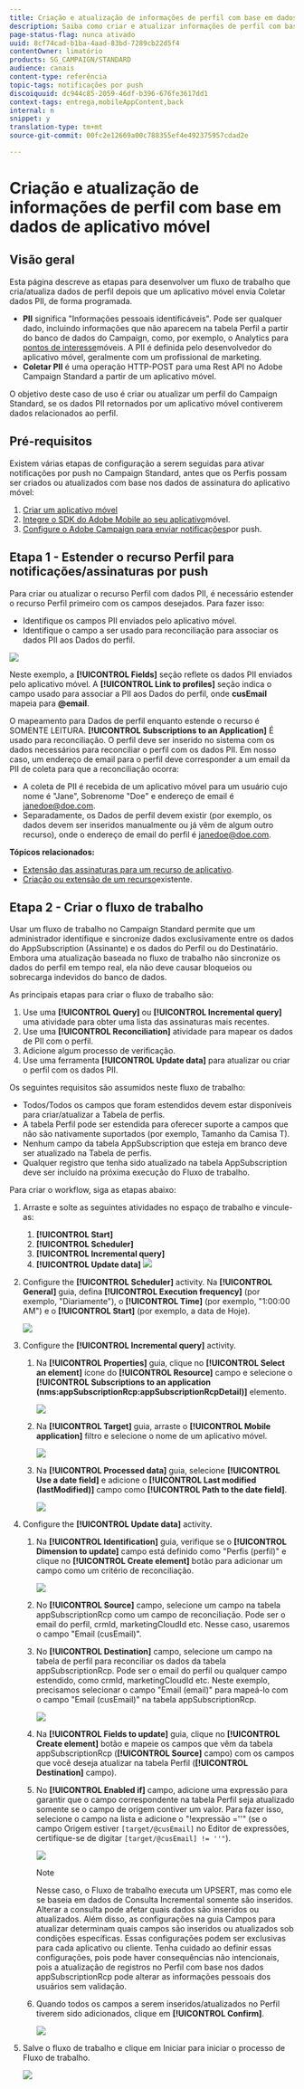 ```yaml
---
title: Criação e atualização de informações de perfil com base em dados de aplicativo móvel
description: Saiba como criar e atualizar informações de perfil com base nos dados do aplicativo móvel.
page-status-flag: nunca ativado
uuid: 8cf74cad-b1ba-4aad-83bd-7289cb22d5f4
contentOwner: limatório
products: SG_CAMPAIGN/STANDARD
audience: canais
content-type: referência
topic-tags: notificações por push
discoiquuid: dc944c85-2059-46df-b396-676fe3617dd1
context-tags: entrega,mobileAppContent,back
internal: n
snippet: y
translation-type: tm+mt
source-git-commit: 00fc2e12669a00c788355ef4e492375957cdad2e

---
```



# Criação e atualização de informações de perfil com base em dados de aplicativo móvel

## Visão geral

Esta página descreve as etapas para desenvolver um fluxo de trabalho que cria/atualiza dados de perfil depois que um aplicativo móvel envia Coletar dados PII, de forma programada.

* **PII** significa "Informações pessoais identificáveis". Pode ser qualquer dado, incluindo informações que não aparecem na tabela Perfil a partir do banco de dados do Campaign, como, por exemplo, o Analytics para [pontos de interesse](../../integrating/using/about-campaign-points-of-interest-data-integration.md)móveis. A PII é definida pelo desenvolvedor do aplicativo móvel, geralmente com um profissional de marketing.
* **Coletar PII** é uma operação HTTP-POST para uma Rest API no Adobe Campaign Standard a partir de um aplicativo móvel.

O objetivo deste caso de uso é criar ou atualizar um perfil do Campaign Standard, se os dados PII retornados por um aplicativo móvel contiverem dados relacionados ao perfil.

## Pré-requisitos

Existem várias etapas de configuração a serem seguidas para ativar notificações por push no Campaign Standard, antes que os Perfis possam ser criados ou atualizados com base nos dados de assinatura do aplicativo móvel:

1. [Criar um aplicativo móvel](../../administration/using/configuring-a-mobile-application.md)
1. [Integre o SDK do Adobe Mobile ao seu aplicativo](https://helpx.adobe.com/campaign/kb/integrate-mobile-sdk.html)móvel.
1. [Configure o Adobe Campaign para enviar notificações](https://helpx.adobe.com/campaign/kb/configuring-app-sdkv4.html)por push.

## Etapa 1 - Estender o recurso Perfil para notificações/assinaturas por push

Para criar ou atualizar o recurso Perfil com dados PII, é necessário estender o recurso Perfil primeiro com os campos desejados. Para fazer isso:

* Identifique os campos PII enviados pelo aplicativo móvel.
* Identifique o campo a ser usado para reconciliação para associar os dados PII aos Dados do perfil.

![](assets/update_profile1.png)

Neste exemplo, a **[!UICONTROL Fields]** seção reflete os dados PII enviados pelo aplicativo móvel. A **[!UICONTROL Link to profiles]** seção indica o campo usado para associar a PII aos Dados do perfil, onde **cusEmail** mapeia para **@email**.

O mapeamento para Dados de perfil enquanto estende o recurso é SOMENTE LEITURA. **[!UICONTROL Subscriptions to an Application]** É usado para reconciliação. O perfil deve ser inserido no sistema com os dados necessários para reconciliar o perfil com os dados PII. Em nosso caso, um endereço de email para o perfil deve corresponder a um email da PII de coleta para que a reconciliação ocorra:

* A coleta de PII é recebida de um aplicativo móvel para um usuário cujo nome é "Jane", Sobrenome "Doe" e endereço de email é janedoe@doe.com.
* Separadamente, os Dados de perfil devem existir (por exemplo, os dados devem ser inseridos manualmente ou já vêm de algum outro recurso), onde o endereço de email do perfil é janedoe@doe.com.

**Tópicos relacionados:**

* [Extensão das assinaturas para um recurso de aplicativo](../../developing/using/extending-the-subscriptions-to-an-application-resource.md).
* [Criação ou extensão de um recurso](../../developing/using/key-steps-to-add-a-resource.md)existente.

## Etapa 2 - Criar o fluxo de trabalho

Usar um fluxo de trabalho no Campaign Standard permite que um administrador identifique e sincronize dados exclusivamente entre os dados do AppSubscription (Assinante) e os dados do Perfil ou do Destinatário. Embora uma atualização baseada no fluxo de trabalho não sincronize os dados do perfil em tempo real, ela não deve causar bloqueios ou sobrecarga indevidos do banco de dados.

As principais etapas para criar o fluxo de trabalho são:

1. Use uma **[!UICONTROL Query]** ou **[!UICONTROL Incremental query]** uma atividade para obter uma lista das assinaturas mais recentes.
1. Use uma **[!UICONTROL Reconciliation]** atividade para mapear os dados de PII com o perfil.
1. Adicione algum processo de verificação.
1. Use uma ferramenta **[!UICONTROL Update data]** para atualizar ou criar o perfil com os dados PII.

Os seguintes requisitos são assumidos neste fluxo de trabalho:

* Todos/Todos os campos que foram estendidos devem estar disponíveis para criar/atualizar a Tabela de perfis.
* A tabela Perfil pode ser estendida para oferecer suporte a campos que não são nativamente suportados (por exemplo, Tamanho da Camisa T).
* Nenhum campo da tabela AppSubscription que esteja em branco deve ser atualizado na Tabela de perfis.
* Qualquer registro que tenha sido atualizado na tabela AppSubscription deve ser incluído na próxima execução do Fluxo de trabalho.

Para criar o workflow, siga as etapas abaixo:

1. Arraste e solte as seguintes atividades no espaço de trabalho e vincule-as:
   1. **[!UICONTROL Start]**
   1. **[!UICONTROL Scheduler]**
   1. **[!UICONTROL Incremental query]**
   1. **[!UICONTROL Update data]**
   ![](assets/update_profile0.png)

1. Configure the **[!UICONTROL Scheduler]** activity. Na **[!UICONTROL General]** guia, defina **[!UICONTROL Execution frequency]** (por exemplo, "Diariamente"), o **[!UICONTROL Time]** (por exemplo, "1:00:00 AM") e o **[!UICONTROL Start]** (por exemplo, a data de Hoje).

   ![](assets/update_profile2.png)

1. Configure the **[!UICONTROL Incremental query]** activity.
   1. Na **[!UICONTROL Properties]** guia, clique no **[!UICONTROL Select an element]** ícone do **[!UICONTROL Resource]** campo e selecione o **[!UICONTROL Subscriptions to an application (nms:appSubscriptionRcp:appSubscriptionRcpDetail)]** elemento.

      ![](assets/update_profile3.png)

   1. Na **[!UICONTROL Target]** guia, arraste o **[!UICONTROL Mobile application]** filtro e selecione o nome de um aplicativo móvel.

      ![](assets/update_profile4.png)

   1. Na **[!UICONTROL Processed data]** guia, selecione **[!UICONTROL Use a date field]** e adicione o **[!UICONTROL Last modified (lastModified)]** campo como **[!UICONTROL Path to the date field]**.

      ![](assets/update_profile5.png)

1. Configure the **[!UICONTROL Update data]** activity.
   1. Na **[!UICONTROL Identification]** guia, verifique se o **[!UICONTROL Dimension to update]** campo está definido como "Perfis (perfil)" e clique no **[!UICONTROL Create element]** botão para adicionar um campo como um critério de reconciliação.

      ![](assets/update_profile_createelement.png)

   1. No **[!UICONTROL Source]** campo, selecione um campo na tabela appSubscriptionRcp como um campo de reconciliação. Pode ser o email do perfil, crmId, marketingCloudId etc. Nesse caso, usaremos o campo "Email (cusEmail)".
   1. No **[!UICONTROL Destination]** campo, selecione um campo na tabela de perfil para reconciliar os dados da tabela appSubscriptionRcp. Pode ser o email do perfil ou qualquer campo estendido, como crmId, marketingCloudId etc. Neste exemplo, precisamos selecionar o campo "Email (email)" para mapeá-lo com o campo "Email (cusEmail)" na tabela appSubscriptionRcp.

      ![](assets/update_profile7.png)

   1. Na **[!UICONTROL Fields to update]** guia, clique no **[!UICONTROL Create element]** botão e mapeie os campos que vêm da tabela appSubscriptionRcp (**[!UICONTROL Source]** campo) com os campos que você deseja atualizar na tabela Perfil (**[!UICONTROL Destination]** campo).
   1. No **[!UICONTROL Enabled if]** campo, adicione uma expressão para garantir que o campo correspondente na tabela Perfil seja atualizado somente se o campo de origem contiver um valor. Para fazer isso, selecione o campo na lista e adicione o "!expressão =''" (se o campo Origem estiver `[target/@cusEmail]` no Editor de expressões, certifique-se de digitar `[target/@cusEmail] != ''"`).

      ![](assets/update_profile8.png)

      >[!NOTE]
      >
      >Nesse caso, o Fluxo de trabalho executa um UPSERT, mas como ele se baseia em dados de Consulta Incremental somente são inseridos. Alterar a consulta pode afetar quais dados são inseridos ou atualizados.
      >Além disso, as configurações na guia Campos para atualizar determinam quais campos são inseridos ou atualizados sob condições específicas. Essas configurações podem ser exclusivas para cada aplicativo ou cliente. Tenha cuidado ao definir essas configurações, pois pode haver consequências não intencionais, pois a atualização de registros no Perfil com base nos dados appSubscriptionRcp pode alterar as informações pessoais dos usuários sem validação.

   1. Quando todos os campos a serem inseridos/atualizados no Perfil tiverem sido adicionados, clique em **[!UICONTROL Confirm]**.

      ![](assets/update_profile9.png)

1. Salve o fluxo de trabalho e clique em Iniciar para iniciar o processo de Fluxo de trabalho.

   ![](assets/update_profile10.png)
